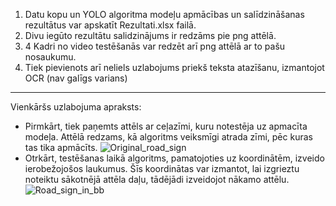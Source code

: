 1) Datu kopu un YOLO algoritma modeļu apmācības un salīdzināšanas rezultātus var apskatīt Rezultati.xlsx failā.
2) Divu iegūto rezultātu salidzinājums ir redzāms pie png attēlā.
3) 4 Kadri no video testēšanās var redzēt arī png attēlā ar to pašu nosaukumu.
4) Tiek pievienots arī neliels uzlabojums priekš teksta atazīšanu, izmantojot OCR (nav galīgs varians)

---
Vienkāršs uzlabojuma apraksts:
- Pirmkārt, tiek paņemts attēls ar ceļazīmi, kuru notestēja uz apmacīta modeļa. Attēlā redzams, kā algoritms veiksmīgi atrada zīmi, pēc kuras tas tika apmācīts.
   ![Original_road_sign](https://github.com/user-attachments/assets/3a35383d-8c96-4b74-a1af-bb976abca4aa)
- Otrkārt, testēšanas laikā algoritms, pamatojoties uz koordinātēm, izveido ierobežojošos laukumus. Šīs koordinātas var izmantot, lai izgrieztu noteiktu sākotnējā attēla daļu, tādējādi izveidojot nākamo attēlu.
   ![Road_sign_in_bb](https://github.com/user-attachments/assets/8a5d8e48-4bcd-4c75-9aa7-9100446dbf5b)

